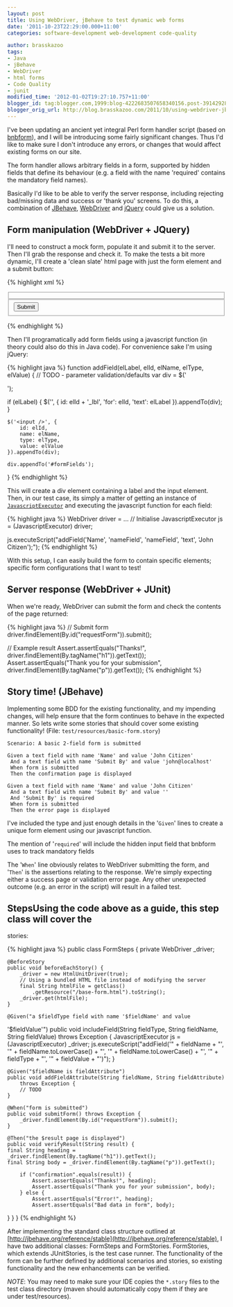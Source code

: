```yaml
---
layout: post
title: Using WebDriver, jBehave to test dynamic web forms
date: '2011-10-23T22:29:00.000+11:00'
categories: software-development web-development code-quality

author: brasskazoo
tags:
- Java
- jBehave
- WebDriver
- html forms
- Code Quality
- junit
modified_time: '2012-01-02T19:27:10.757+11:00'
blogger_id: tag:blogger.com,1999:blog-4222683507658340156.post-3914292823695159126
blogger_orig_url: http://blog.brasskazoo.com/2011/10/using-webdriver-jbehave-to-test-dynamic.html
---
```


I've been updating an ancient yet integral Perl form handler script (based on 
[bnbform](http://bignosebird.com/carchive/bnbform.shtml)), and I will be 
introducing some fairly significant changes. Thus I'd like to make sure I 
don't introduce any errors, or changes that would affect existing forms on our 
site.

The form handler allows arbitrary fields in a form, supported by hidden fields 
that define its behaviour (e.g. a field with the name 'required' contains the 
mandatory field names). 

Basically I'd like to be able to verify the server response, including
rejecting bad/missing data and success or 'thank you' screens. 
To do this, a combination of [JBehave](http://jbehave.org/), 
[WebDriver](http://code.google.com/p/selenium/w/list?q=label:WebDriver) and 
[jQuery](http://jquery.com/) could give us a solution.

## Form manipulation (WebDriver + JQuery)

I'll need to construct a mock form,
populate it and submit it to the server. Then I'll grab the response and check 
it. 
To make the tests a bit more dynamic, I'll create a 'clean slate' html page 
with just the form element and a submit button: 

{% highlight xml %}
   <form id="requestForm" action="http://localhost/cgi-bin/requestForm.cgi"
    method="post" name="RequestForm">
      <fieldset id="formFields" class="submit"></fieldset>
      <fieldset id="submitField" class="submit">
        <input class="submit" type="submit" value="Submit" />
      </fieldset>
  </form>
{% endhighlight %}

Then I'll programatically add form fields using a javascript function (in 
theory could also do this in Java code). For convenience sake I'm using 
jQuery: 

{% highlight java %}
 function addField(elLabel, elId, elName, elType, elValue) { 
    // TODO - parameter validation/defaults 
    var div = $('<div/>');

 if (elLabel) { 
        $('<label/>', {
            id: elId + '_lbl', 
            'for': elId, 
            'text': elLabel 
  }).appendTo(div); 
    } 

    $('<input />', {
        id: elId, 
        name: elName, 
        type: elType, 
        value: elValue 
    }).appendTo(div); 

    div.appendTo('#formFields'); 
} 
{% endhighlight %}

This will create a div element containing a label and the input element.  
Then, in our test case, its simply a matter of getting an instance of 
[`JavascriptExecutor`](http://selenium.googlecode.com/svn/trunk/docs/api/java/org/openqa/selenium/JavascriptExecutor.html) 
and executing the javascript function for each field: 

{% highlight java %}
 WebDriver driver = ... // Initialise 
JavascriptExecutor js = (JavascriptExecutor) driver; 

js.executeScript("addField('Name', 'nameField', 'nameField', 'text', 
    'John Citizen');"); 
{% endhighlight %}

With this setup, I can easily build the form to contain specific elements; 
specific form configurations that I want to test! 
##      Server response (WebDriver + JUnit)

When we're ready, WebDriver can
submit the form and check the contents of the page returned: 

{% highlight java %}
 // Submit form 
driver.findElement(By.id("requestForm")).submit(); 

// Example result 
Assert.assertEquals("Thanks!", 
driver.findElement(By.tagName("h1")).getText()); 
Assert.assertEquals("Thank you for your submission", 
    driver.findElement(By.tagName("p")).getText()); 
{% endhighlight %}

##      Story time! (JBehave)
Implementing some BDD for the existing
functionality, and my impending changes, will help ensure that the form 
continues to behave in the expected manner.  So lets write some stories that 
should cover some existing functionality! 
(File: `test/resources/basic-form.story`)

````
 Scenario: A basic 2-field form is submitted 

Given a text field with name 'Name' and value 'John Citizen' 
 And a text field with name 'Submit By' and value 'john@localhost' 
 When form is submitted 
 Then the confirmation page is displayed 

Given a text field with name 'Name' and value 'John Citizen' 
 And a text field with name 'Submit By' and value '' 
 And 'Submit By' is required 
 When form is submitted 
 Then the error page is displayed
````

I've included the type and just enough details in the '`Given`' lines to 
create a unique form element using our javascript function.

The mention
of '`required`' will include the hidden input field that bnbform uses to track 
mandatory fields

The '`When`' line obviously relates to WebDriver
submitting the form, and '`Then`' is the assertions relating to the response. 
We're simply expecting either a success page or validation error page. Any 
other unexpected outcome (e.g. an error in the script) will result in a failed 
test. 
## StepsUsing the code above as a guide, this step class will cover the 
stories:

{% highlight java %}
 public class FormSteps { 
    private WebDriver _driver; 

    @BeforeStory 
    public void beforeEachStory() { 
        _driver = new HtmlUnitDriver(true); 
        // Using a bundled HTML file instead of modifying the server 
        final String htmlFile = getClass() 
            .getResource("/base-form.html").toString(); 
        _driver.get(htmlFile); 
    } 

    @Given("a $fieldType field with name '$fieldName' and value 
'$fieldValue'") 
    public void includeField(String fieldType, String fieldName, 
            String fieldValue) throws Exception { 
        JavascriptExecutor js = (JavascriptExecutor) _driver; 
        js.executeScript("addField('" + fieldName + "', '" 
            + fieldName.toLowerCase() + "', '" + fieldName.toLowerCase() 
            + "', '" + fieldType + "', '" + fieldValue + "')"); 
    } 

    @Given("$fieldName is fieldAttribute") 
    public void addFieldAttribute(String fieldName, String fieldAttribute) 
        throws Exception { 
        // TODO 
    } 

    @When("form is submitted") 
    public void submitForm() throws Exception { 
        _driver.findElement(By.id("requestForm")).submit(); 
    } 

    @Then("the $result page is displayed") 
    public void verifyResult(String result) { 
    final String heading = _driver.findElement(By.tagName("h1")).getText(); 
    final String body = _driver.findElement(By.tagName("p")).getText(); 

        if ("confirmation".equals(result)) { 
            Assert.assertEquals("Thanks!", heading); 
            Assert.assertEquals("Thank you for your submission", body); 
        } else { 
            Assert.assertEquals("Error!", heading); 
            Assert.assertEquals("Bad data in form", body); 
  } 
    } 
} 
{% endhighlight %}

After implementing the standard class structure outlined at 
[http://jbehave.org/reference/stable](http://jbehave.org/reference/stable), I 
have two additional classes: FormSteps and FormStories. FormStories, which 
extends JUnitStories, is the test case runner. 
The functionality of the form can be further defined by additional scenarios 
and stories, so existing functionality and the new enhancements can be 
verified. 

*NOTE*: You may need to make sure your IDE copies the `*.story` files to the
test class directory (maven should automatically copy them if they are under 
test/resources). 